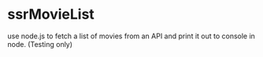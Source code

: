 # ssrMovieList
 use node.js to fetch a list of movies from an API and print it out to console in node. (Testing only)
